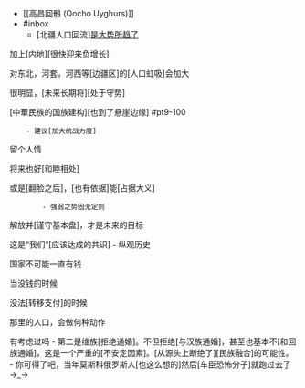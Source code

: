 - [[高昌回鶻 (Qocho Uyghurs)]]
- #inbox
    - [北疆人口回流][是大势所趋了](https://www.zhihu.com/question/489079563/answer/2141824373)

加上[内地][很快迎来负增长]

对东北，河套，河西等[边疆区]的[人口虹吸]会加大

很明显，[未来长期将][处于守势]

[中華民族的国族建构][也到了悬崖边缘] #pt9-100


        - 建议[加大统战力度]

留个人情

将来也好[和睦相处]

或是[翻脸之后]，[也有依据]能[占据大义]


            - 强弱之势固无定则

解放并[谨守基本盘]，才是未来的目标

这是“我们”[应该达成的共识]
        - 纵观历史

国家不可能一直有钱

当没钱的时候

没法[转移支付]的时候

那里的人口，会做何种动作

有考虑过吗
        - 第二是维族[拒绝通婚]。不但拒绝[与汉族通婚]，甚至也基本不[和回族通婚]，这是一个严重的[不安定因素]。[从源头上断绝了][民族融合]的可能性。
        - 你可得了吧，当年莫斯科俄罗斯人[也这么想的]然后[车臣恐怖分子]就跑过去了→_→
